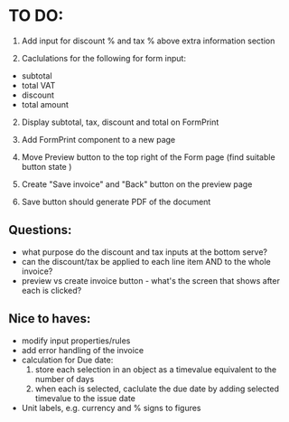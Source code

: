 # TO DO:

1. Add input for discount % and tax % above extra information section

2. Caclulations for the following for form input:

-   subtotal
-   total VAT
-   discount
-   total amount

2. Display subtotal, tax, discount and total on FormPrint

3. Add FormPrint component to a new page

4. Move Preview button to the top right of the Form page (find suitable button state )

5. Create "Save invoice" and "Back" button on the preview page

6. Save button should generate PDF of the document

## Questions:

-   what purpose do the discount and tax inputs at the bottom serve?
-   can the discount/tax be applied to each line item AND to the whole invoice?
-   preview vs create invoice button - what's the screen that shows after each is clicked?

## Nice to haves:

-   modify input properties/rules
-   add error handling of the invoice
-   calculation for Due date:
    1. store each selection in an object as a timevalue equivalent to the number of days
    2. when each is selected, caclulate the due date by adding selected timevalue to the issue date
-   Unit labels, e.g. currency and % signs to figures
